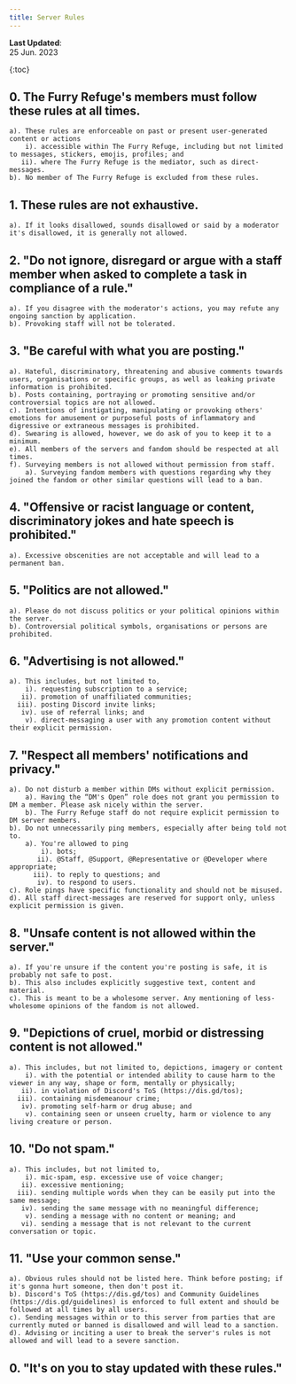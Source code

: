 ```yaml
---
title: Server Rules
---
```


**Last Updated**:  
25 Jun. 2023

{:toc}

## 0. The Furry Refuge's members must follow these rules at аll times.
    a). These rules are enforceable оn past or present user-generated content or actions
        i). accessible within The Furry Refuge, including but not limited to messages, stickers, emojis, profiles; and
       ii). where The Furry Refuge is the mediator, such as direct-messages.
    b). No member of The Furry Refuge is excluded from these rules.

## 1. These rules are not exhaustive.
    a). If it looks disallowed, sounds disallowed or said by a moderator it's disallowed, it is generally not allowed.

## 2. "Do not ignore, disregard or argue with a staff member when asked to complete a task in compliance of a rule."
    a). If you disagree with the moderator's actions, you may refute any ongoing sanction by application.
    b). Provoking staff will not be tolerated.

## 3. "Be careful with what you are posting."
    a). Hateful, discriminatory, threatening and abusive comments towards users, organisations or specific groups, as well as leaking private information is prohibited.
    b). Posts containing, portraying or promoting sensitive and/or controversial topics are not allowed.
    c). Intentions of instigating, manipulating or provoking others' emotions for amusement or purposeful posts of inflammatory and digressive or extraneous messages is prohibited.
    d). Swearing is allowed, however, we do ask of you to keep it to a minimum.
    e). Аll members of the servers and fandom should be respected at аll times.
    f). Surveying members is not allowed without permission from staff.
        a). Surveying fandom members with questions regarding why they joined the fandom or other similar questions will lead to a ban.

## 4. "Offensive or racist language or content, discriminatory jokes and hate speech is prohibited."
    a). Excessive obscenities are not acceptable and will lead to a permanent ban.

## 5. "Politics are not allowed."
    a). Please do not discuss politics or your political opinions within the server.
    b). Controversial political symbols, organisations or persons are prohibited.

## 6. "Advertising is not allowed."
    a). This includes, but not limited to,
        i). requesting subscription to a service;
       ii). promotion of unaffiliated communities;
      iii). posting Discord invite links;
       iv). use of referral links; and
        v). direct-messaging a user with any promotion content without their explicit permission.

## 7. "Respect all members' notifications and privacy."
    a). Do not disturb a member within DMs without explicit permission.
        a). Having the “DM's Open” role does not grant you permission to DM a member. Please ask nicely within the server.
        b). The Furry Refuge staff do not require explicit permission to DM server members.
    b). Do not unnecessarily ping members, especially after being told not to.
        a). You're allowed to ping
            i). bots;
           ii). @Staff, @Support, @Representative or @Developer where appropriate;
          iii). to reply to questions; and
           iv). to respond to users.
    c). Role pings have specific functionality and should not be misused.
    d). Аll staff direct-messages are reserved for support only, unless explicit permission is given.

## 8. "Unsafe content is not allowed within the server."
    a). If you're unsure if the content you're posting is safe, it is probably not safe to post.
    b). This also includes explicitly suggestive text, content and material.
    c). This is meant to be a wholesome server. Any mentioning of less-wholesome opinions of the fandom is not allowed.

## 9. "Depictions of cruel, morbid or distressing content is not allowed."
    a). This includes, but not limited to, depictions, imagery or content
        i). with the potential or intended ability to cause harm to the viewer in any way, shape or form, mentally or physically;
       ii). in violation of Discord's ToS (https://dis.gd/tos);
      iii). containing misdemeanour crime;
       iv). promoting self-harm or drug abuse; and
        v). containing seen or unseen cruelty, harm or violence to any living creature or person.

## 10. "Do not spam."
    a). This includes, but not limited to,
        i). mic-spam, esp. excessive use of voice changer;
       ii). excessive mentioning;
      iii). sending multiple words when they can be easily put into the same message;
       iv). sending the same message with no meaningful difference;
        v). sending a message with no content or meaning; and
       vi). sending a message that is not relevant to the current conversation or topic.

## 11. "Use your common sense."
    a). Obvious rules should not be listed here. Think before posting; if it's gonna hurt someone, then don't post it.
    b). Discord's ToS (https://dis.gd/tos) and Community Guidelines (https://dis.gd/guidelines) is enforced to full extent and should be followed at аll times by аll users.
    c). Sending messages within or to this server from parties that are currently muted or banned is disallowed and will lead to a sanction.
    d). Advising or inciting a user to break the server's rules is not allowed and will lead to a severe sanction.

 ## 0. "It's on you to stay updated with these rules."
